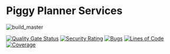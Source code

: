 # Piggy Planner Services

![build_master](https://github.com/pigplan-club/piggyplanner-services/workflows/build_master/badge.svg?branch=master)

[![Quality Gate Status](https://sonarcloud.io/api/project_badges/measure?project=pigplan-club_piggyplanner-services&metric=alert_status)](https://sonarcloud.io/dashboard?id=pigplan-club_piggyplanner-services)
[![Security Rating](https://sonarcloud.io/api/project_badges/measure?project=pigplan-club_piggyplanner-services&metric=security_rating)](https://sonarcloud.io/dashboard?id=pigplan-club_piggyplanner-services)
[![Bugs](https://sonarcloud.io/api/project_badges/measure?project=pigplan-club_piggyplanner-services&metric=bugs)](https://sonarcloud.io/dashboard?id=pigplan-club_piggyplanner-services)
[![Lines of Code](https://sonarcloud.io/api/project_badges/measure?project=pigplan-club_piggyplanner-services&metric=ncloc)](https://sonarcloud.io/dashboard?id=pigplan-club_piggyplanner-services)
[![Coverage](https://sonarcloud.io/api/project_badges/measure?project=pigplan-club_piggyplanner-services&metric=coverage)](https://sonarcloud.io/dashboard?id=pigplan-club_piggyplanner-services)
